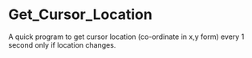 # Get_Cursor_Location
A quick program to get cursor location (co-ordinate in x,y form) every 1 second only if location changes. 
